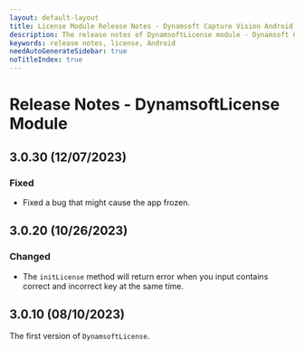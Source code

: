 ```yaml
---
layout: default-layout
title: License Module Release Notes - Dynamsoft Capture Vision Android Edition
description: The release notes of DynamsoftLicense module - Dynamsoft Capture Vision Android Edition.
keywords: release notes, license, Android
needAutoGenerateSidebar: true
noTitleIndex: true
---
```


# Release Notes - DynamsoftLicense Module

## 3.0.30 (12/07/2023)

### Fixed

- Fixed a bug that might cause the app frozen.

## 3.0.20 (10/26/2023)

### Changed

- The `initLicense` method will return error when you input contains correct and incorrect key at the same time.

## 3.0.10 (08/10/2023)

The first version of `DynamsoftLicense`.
